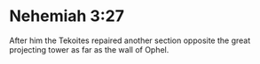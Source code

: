 # Nehemiah 3:27

After him the Tekoites repaired another section opposite the great projecting tower as far as the wall of Ophel.
